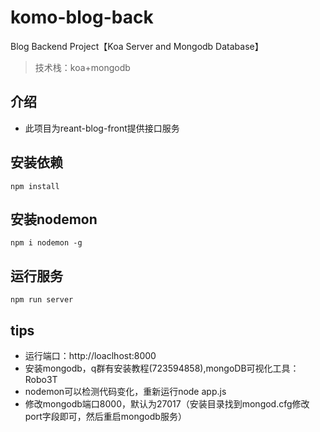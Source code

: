 # komo-blog-back
Blog Backend Project【Koa Server and Mongodb Database】
>技术栈：koa+mongodb

## 介绍
+ 此项目为reant-blog-front提供接口服务

## 安装依赖
```shell
npm install
```

## 安装nodemon
```shell
npm i nodemon -g
```

## 运行服务
```shell
npm run server
```

## tips
+ 运行端口：http://loaclhost:8000
+ 安装mongodb，q群有安装教程(723594858),mongoDB可视化工具：Robo3T
+ nodemon可以检测代码变化，重新运行node app.js
+ 修改mongodb端口8000，默认为27017（安装目录找到mongod.cfg修改port字段即可，然后重启mongodb服务）
